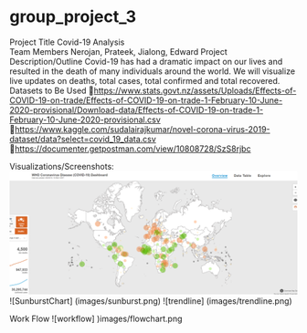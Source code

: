 # group_project_3

Project Title 
Covid-19 Analysis  
Team Members
Nerojan, Prateek, Jialong, Edward
Project Description/Outline
Covid-19 has had a dramatic impact on our lives and resulted in the death of many individuals around the world. We will visualize live updates on deaths, total cases, total confirmed and total recovered.
Datasets to Be Used
https://www.stats.govt.nz/assets/Uploads/Effects-of-COVID-19-on-trade/Effects-of-COVID-19-on-trade-1-February-10-June-2020-provisional/Download-data/Effects-of-COVID-19-on-trade-1-February-10-June-2020-provisional.csv
https://www.kaggle.com/sudalairajkumar/novel-corona-virus-2019-dataset/data?select=covid_19_data.csv
https://documenter.getpostman.com/view/10808728/SzS8rjbc

Visualizations/Screenshots:
![Image of Heatmap](images/heatmap.png)
![SunburstChart] (images/sunburst.png)
![trendline] (images/trendline.png)

Work Flow
![workflow] )images/flowchart.png
